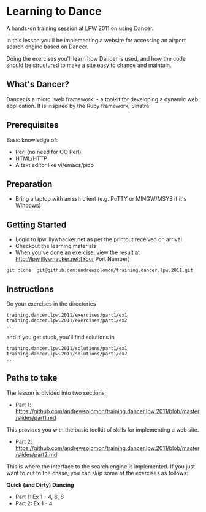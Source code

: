 Learning to Dance
=================

A hands-on training session at LPW 2011 on using Dancer.

In this lesson you'll be implementing a website for accessing an airport search engine based on Dancer.

Doing the exercises you'll learn how Dancer is used, and how the code should be structured to make a site easy to change and maintain. 



What's Dancer?
--------------

Dancer is a micro 'web framework' - a toolkit for developing a dynamic web application.  It is inspired by the Ruby framework, Sinatra.

Prerequisites
-------------
Basic knowledge of:

* Perl (no need for OO Perl)
* HTML/HTTP 
* A text editor like vi/emacs/pico

Preparation
-----------

* Bring a laptop with an ssh client (e.g. PuTTY or MINGW/MSYS if it's Windows)

Getting Started
---------------
* Login to lpw.illywhacker.net as per the printout received on arrival
* Checkout the learning materials
* When you've done an exercise, view the result at http://lpw.illywhacker.net:[Your Port Number]
```
git clone  git@github.com:andrewsolomon/training.dancer.lpw.2011.git
```

Instructions
------------
Do your exercises in the directories

```
training.dancer.lpw.2011/exercises/part1/ex1 
training.dancer.lpw.2011/exercises/part1/ex2
...
```
and if you get stuck, you'll find solutions in 

```
training.dancer.lpw.2011/solutions/part1/ex1 
training.dancer.lpw.2011/solutions/part1/ex2
...
```

Paths to take
-------------
The lesson is divided into two sections:

* Part 1: https://github.com/andrewsolomon/training.dancer.lpw.2011/blob/master/slides/part1.md

This provides you with the basic toolkit of skills for implementing a web site. 

* Part 2: https://github.com/andrewsolomon/training.dancer.lpw.2011/blob/master/slides/part2.md

This is where the interface to the search engine is implemented. If you just want to cut to the chase, you can skip some of the exercises as follows:

<b>Quick (and Dirty) Dancing</b>

- Part 1: Ex 1 - 4, 6, 8
- Part 2: Ex 1 - 4
